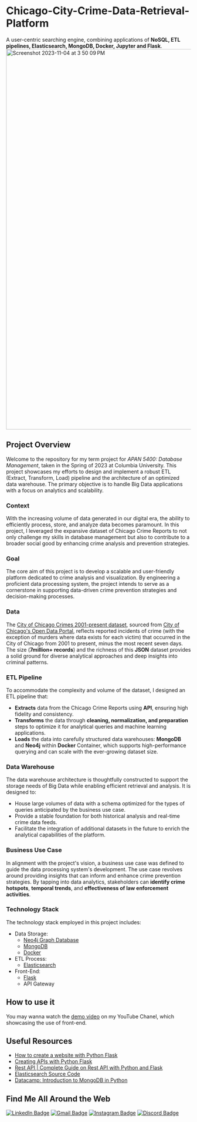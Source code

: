 # Chicago-City-Crime-Data-Retrieval-Platform
A user-centric searching engine, combining applications of **NoSQL, ETL pipelines, Elasticsearch, MongoDB, Docker, Jupyter and Flask**.
<img width="1034" alt="Screenshot 2023-11-04 at 3 50 09 PM" src="https://github.com/Kaguya2906/Chicago-City-Crime-Data-Retrieval-Platform/assets/38816901/3fc1ccf6-1200-4ac2-a022-f8a982d9ef84">

## Project Overview
Welcome to the repository for my term project for _APAN 5400: Database Management_, taken in the Spring of 2023 at Columbia University. This project showcases my efforts to design and implement a robust ETL (Extract, Transform, Load) pipeline and the architecture of an optimized data warehouse. The primary objective is to handle Big Data applications with a focus on analytics and scalability.

### Context
With the increasing volume of data generated in our digital era, the ability to efficiently process, store, and analyze data becomes paramount. In this project, I leveraged the expansive dataset of Chicago Crime Reports to not only challenge my skills in database management but also to contribute to a broader social good by enhancing crime analysis and prevention strategies.

### Goal
The core aim of this project is to develop a scalable and user-friendly platform dedicated to crime analysis and visualization. By engineering a proficient data processing system, the project intends to serve as a cornerstone in supporting data-driven crime prevention strategies and decision-making processes.

### Data
The [City of Chicago Crimes 2001-present dataset](https://data.cityofchicago.org/Public-Safety/Crimes-2001-to-Present/ijzp-q8t2), sourced from [City of Chicago's Open Data Portal](https://data.cityofchicago.org/), reflects reported incidents of crime (with the exception of murders where data exists for each victim) that occurred in the City of Chicago from 2001 to present, minus the most recent seven days. The size (**7million+ records**)  and the richness of this **JSON** dataset provides a solid ground for diverse analytical approaches and deep insights into criminal patterns.

### ETL Pipeline
To accommodate the complexity and volume of the dataset, I designed an ETL pipeline that:
- **Extracts** data from the Chicago Crime Reports using **API**, ensuring high fidelity and consistency.
- **Transforms** the data through **cleaning, normalization, and preparation** steps to optimize it for analytical queries and machine learning applications.
- **Loads** the data into carefully structured data warehouses: **MongoDB** and **Neo4j** within **Docker** Container, which supports high-performance querying and can scale with the ever-growing dataset size.

### Data Warehouse
The data warehouse architecture is thoughtfully constructed to support the storage needs of Big Data while enabling efficient retrieval and analysis. It is designed to:
- House large volumes of data with a schema optimized for the types of queries anticipated by the business use case.
- Provide a stable foundation for both historical analysis and real-time crime data feeds.
- Facilitate the integration of additional datasets in the future to enrich the analytical capabilities of the platform.

### Business Use Case
In alignment with the project's vision, a business use case was defined to guide the data processing system's development. The use case revolves around providing insights that can inform and enhance crime prevention strategies. By tapping into data analytics, stakeholders can **identify crime hotspots**, **temporal trends**, and **effectiveness of law enforcement activities**.

### Technology Stack
The technology stack employed in this project includes:
- Data Storage: 
  - [Neo4j Graph Database](https://neo4j.com/docs/cypher-manual/current/introduction/)
  - [MongoDB](https://pymongo.readthedocs.io/en/stable/tutorial.html)
  - [Docker](https://docs.docker.com/desktop/get-started/)
- ETL Process:
  - [Elasticsearch](https://www.elastic.co/guide/index.html) 
- Front-End:
  - [Flask](https://readthedocs.org/projects/flask/)
  - API Gateway

## How to use it
You may wanna watch the [demo video](https://youtu.be/PdUPiwrZquQ) on my YouTube Chanel, which showcasing the use of front-end.

## Useful Resources
- [How to create a website with Python Flask](https://chozinthet20602.medium.com/how-to-create-a-website-with-python-flask-5e5e3d54c827)
- [Creating APIs with Python Flask](https://chozinthet20602.medium.com/creating-apis-with-python-flask-96b4bd5fb851)
- [Rest API | Complete Guide on Rest API with Python and Flask](https://neo4j.com/docs/cypher-manual/current/introduction/)
- [Elasticsearch Source Code](https://github.com/elastic/elasticsearch)
- [Datacamp: Introduction to MongoDB in Python](https://app.datacamp.com/learn/courses/introduction-to-using-mongodb-for-data-science-with-python)

## Find Me All Around the Web
[![LinkedIn Badge](https://img.shields.io/badge/LinkedIn-Profile-informational?style=flat&logo=linkedin&logoColor=white&color=0A66C2)](https://www.linkedin.com/in/lanru-fu-a55376162/)
[![Gmail Badge](https://img.shields.io/badge/Gmail-Email-informational?style=flat&logo=gmail&logoColor=white&color=D14836)](mailto:lanru.2018@gmail.com)
[![Instagram Badge](https://img.shields.io/badge/Instagram-Profile-informational?style=flat&logo=instagram&logoColor=white&color=E4405F)](https://instagram.com/rurus_memo)
[![Discord Badge](https://img.shields.io/badge/Discord-Chat-informational?style=flat&logo=discord&logoColor=white&color=5865F2)](https://discordapp.com/users/yourDiscordID)
